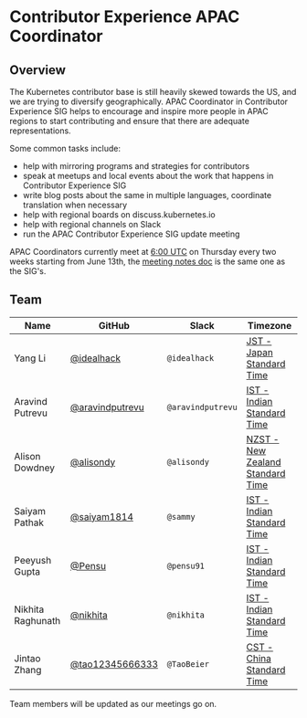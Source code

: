 # Contributor Experience APAC Coordinator

## Overview

The Kubernetes contributor base is still heavily skewed towards the US, and we are trying to diversify geographically. APAC Coordinator in Contributor Experience SIG helps to encourage and inspire more people in APAC regions to start contributing and ensure that there are adequate representations.

Some common tasks include:

- help with mirroring programs and strategies for contributors
- speak at meetups and local events about the work that happens in Contributor Experience SIG
- write blog posts about the same in multiple languages, coordinate translation when necessary
- help with regional boards on discuss.kubernetes.io
- help with regional channels on Slack
- run the APAC Contributor Experience SIG update meeting

APAC Coordinators currently meet at [6:00 UTC](http://www.thetimezoneconverter.com/?t=06:00&tz=UTC) on Thursday every two weeks starting from June 13th, the [meeting notes doc](https://docs.google.com/document/d/1qf-02B7EOrItQgwXFxgqZ5qjW0mtfu5qkYIF1Hl4ZLI/) is the same one as the SIG's.

## Team

| **Name** | **GitHub** | **Slack** | **Timezone** |
| ------ | ------ | ------ | ------ |
| Yang Li | [@idealhack](https://github.com/idealhack) | `@idealhack` | [JST - Japan Standard Time](https://time.is/Japan) |
| Aravind Putrevu | [@aravindputrevu](https://github.com/aravindputrevu) | `@aravindputrevu` | [IST - Indian Standard Time](https://time.is/India) |
| Alison Dowdney | [@alisondy](https://github.com/alisondy) | `@alisondy` | [NZST - New Zealand Standard Time](https://time.is/New_Zealand) |
| Saiyam Pathak | [@saiyam1814](https://github.com/saiyam1814) | `@sammy` | [IST - Indian Standard Time](https://time.is/India) |
| Peeyush Gupta | [@Pensu](https://github.com/Pensu) | `@pensu91` | [IST - Indian Standard Time](https://time.is/India) |
| Nikhita Raghunath | [@nikhita](https://github.com/nikhita) | `@nikhita` | [IST - Indian Standard Time](https://time.is/India) |
| Jintao Zhang | [@tao12345666333](https://github.com/tao12345666333) | `@TaoBeier` | [CST - China Standard Time](https://time.is/China) |

Team members will be updated as our meetings go on.
